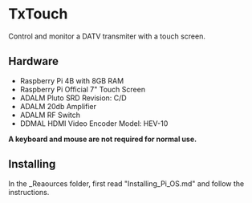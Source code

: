 # TxTouch

Control and monitor a DATV transmiter with a touch screen.

## Hardware

- Raspberry Pi 4B with 8GB RAM
- Raspberry Pi Official 7" Touch Screen
- ADALM Pluto SRD Revision: C/D
- ADALM 20db Amplifier
- ADALM RF Switch
- DDMAL HDMI Video Encoder Model: HEV-10

**A keyboard and mouse are not required for normal use.**

## Installing

In the _Reaources folder, first read "Installing_Pi_OS.md" and follow the instructions.
